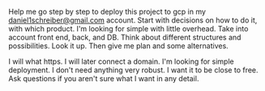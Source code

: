 Help me go step by step to deploy this project to gcp in my daniel1schreiber@gmail.com account.
Start with decisions on how to do it, with which product.
I'm looking for simple with little overhead.
Take into account front end, back, and DB.
Think about different structures and possibilities. Look it up.
Then give me plan and some alternatives.

I will what https. I will later connect a domain. I'm looking for simple deployment. I don't need anything very robust. I want it to be close to free. Ask questions if you aren't sure what I want in any detail.